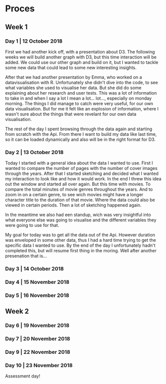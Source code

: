# Proces 


## Week 1


### Day 1 | 12 October 2018

First we had another kick off, with a presentation about D3. The following weeks we will build another graph with D3, but this time interaction will be added. We could use our other graph and build on it, but I wanted to tackle some new data that could lead to some new interesting insights. 

After that we had another presentation by Emma, who worked on a datavisualisation with R. Unfortunately she didn't dive into the code, to see what variables she used to visualise her data. But she did do some explaining about her research and user tests. This was a lot of information to take in and when I say a lot I mean a lot... lot..., especially on monday morning. The things I did manage to catch were very useful, for our own data visualisation. But for me it felt like an explosion of information, where I wasn't sure about the things that were revelant for our own data visualisation.

The rest of the day I spent browsing through the data again and starting from scratch with the Api. From there I want to build my data like last time, so it can be loaded dynamically and also will be in the right format for D3. 

### Day 2 | 13 October 2018

Today I started with a general idea about the data I wanted to use. First I wanted to compare the number of pages with the number of cover images through the years. After that I started sketching and decided what I wanted my interaction to look like and how it would work. In the end I threw this idea out the window and started all over again. But this time with movies. To compare the total minutes of movie genres throughout the years. And to zoom in on a certain genre, to see wich movies might have a longer character title to the duration of that movie. Where the data could also be viewed in certain periods. Then a lot of sketching happened again. 

In the meantime we also had een standup, wich was very insightful into what everyone else was going to visualise and the different variables they were going to use for that. 

My goal for today was to get all the data out of the Api. However duration was enveloped in some other data, thus I had a hard time trying to get the specific data I wanted to use. By the end of the day I unfortunately hadn't completed this, but will resume first thing in the moring. Well after another presenation that is... 



### Day 3 | 14 October 2018



### Day 4 | 15 November 2018



### Day 5 | 16 November 2018




## Week 2


### Day 6 | 19 November 2018



### Day 7 | 20 November 2018



### Day 9 | 22 November 2018



### Day 10 | 23 November 2018

Assessment day!